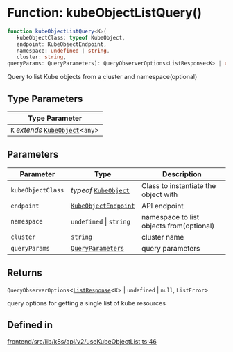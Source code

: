 # Function: kubeObjectListQuery()

```ts
function kubeObjectListQuery<K>(
   kubeObjectClass: typeof KubeObject, 
   endpoint: KubeObjectEndpoint, 
   namespace: undefined | string, 
   cluster: string, 
queryParams: QueryParameters): QueryObserverOptions<ListResponse<K> | undefined | null, ListError>
```

Query to list Kube objects from a cluster and namespace(optional)

## Type Parameters

| Type Parameter |
| ------ |
| `K` *extends* [`KubeObject`](../../../../KubeObject/classes/KubeObject.md)\<`any`\> |

## Parameters

| Parameter | Type | Description |
| ------ | ------ | ------ |
| `kubeObjectClass` | *typeof* [`KubeObject`](../../../../KubeObject/classes/KubeObject.md) | Class to instantiate the object with |
| `endpoint` | [`KubeObjectEndpoint`](../../KubeObjectEndpoint/interfaces/KubeObjectEndpoint.md) | API endpoint |
| `namespace` | `undefined` \| `string` | namespace to list objects from(optional) |
| `cluster` | `string` | cluster name |
| `queryParams` | [`QueryParameters`](../../../v1/queryParameters/interfaces/QueryParameters.md) | query parameters |

## Returns

`QueryObserverOptions`\<[`ListResponse`](../interfaces/ListResponse.md)\<`K`\> \| `undefined` \| `null`, `ListError`\>

query options for getting a single list of kube resources

## Defined in

[frontend/src/lib/k8s/api/v2/useKubeObjectList.ts:46](https://github.com/headlamp-k8s/headlamp/blob/2481a1c9f2b4a69a9320466e7a455215b14b97b0/frontend/src/lib/k8s/api/v2/useKubeObjectList.ts#L46)
